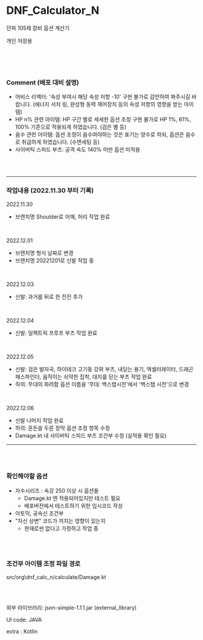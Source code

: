 # DNF_Calculator_N

던파 105제 장비 옵션 계산기

개인 저장용

<br/>  
<br/>  
<br/>

### Comment (배포 대비 설명)

- 어비스 리액터: '속성 부여시 해당 속성 저항 -10' 구현 불가로 감안하여 봐주시길 바랍니다. (에너지 서치 링, 완성형 동력 제어장치 등의 속성 저항의 영향을 받는 아이템)
- HP n% 관련 아이템: HP 구간 별로 세세한 옵션 조정 구현 불가로 HP 1%, 61%, 100% 기준으로 적용되게 하였습니다. (검은 별 등)
- 음수 관련 아이템: 옵션 조정이 음수여야하는 것은 표기는 양수로 하되, 옵션은 음수로 취급하게 하였습니다. (수면세팅 등)
- 사이버틱 스피드 부츠: 공격 속도 140% 미만 옵션 미적용

<br/>  
<br/>

---

### 작업내용 (2022.11.30 부터 기록)

2022.11.30

- 브랜치명 Shoulder로 어깨, 허리 작업 완료

<br/>

2022.12.01

- 브랜치명 형식 날짜로 변경
- 브랜치명 20221201로 신발 작업 중

<br/>

2022.12.03

- 신발: 과거를 뒤로 한 전진 추가

<br/>

2022.12.04

- 신발: 일렉트릭 프루프 부츠 작업 완료

<br/>

2022.12.05

- 신발: 검은 발자국, 하이테크 고기동 강화 부츠, 내딛는 용기, 엑셀러레이터, 드래곤 패스파인더, 움직이는 쇠약한 집착, 대지를 딛는 부츠 작업 완료
- 하의: 무대의 화려함 옵션 이름을 '무대: 백스탭시전'에서 '백스탭 시전'으로 변경

<br/>

2022.12.06

- 신발 나머지 작업 완료
- 하의: 혼돈을 두른 장막 옵션 조정 항목 수정
- Damage.kt 내 사이버틱 스피드 부츠 조건부 수정 (실적용 확인 필요)

---

<br/>  
<br/>

### 확인해야할 옵션

- 자수시리즈 : 속강 250 이상 시 옵션들
  - Damage.kt 엔 적용되어있지만 테스트 필요
  - 배포버전에서 테스트하기 위한 임시코드 작성
- 아토믹, 공속신 조건부
- "자신 상변" 코드가 끼치는 영향이 있는지
  - 현재로썬 없다고 가정하고 작업 중

<br/>  
<br/>

### 조건부 아이템 조정 파일 경로

src/org\dnf_calc_n/calculate/Damage.kt

<br/>  
<br/>

외부 라이브러리: json-simple-1.1.1.jar (external_library)

UI code: JAVA

extra : Kotlin
